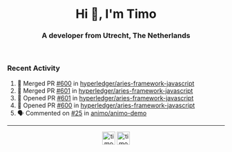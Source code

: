 <h1 align="center">Hi 👋, I'm Timo</h1>
<h3 align="center">A developer from Utrecht, The Netherlands</h3>
<br/>
<!-- https://github.com/rahuldkjain/github-profile-readme-generator --!>

<!--  <p align="left"><img src="https://github-readme-stats.vercel.app/api?username=timoglastra&show_icons=true&count_private=true&" alt="timoglastra" /></p> --!>

<!--
Github language stats
<p align="left"><img src="https://github-readme-stats.vercel.app/api/top-langs/?username=timoglastra&layout=compact" alt="timoglastra" /><p>
-->

<!-- Codestats language stats -->
<!-- <p align="left"><img src="https://codestats-readme.vercel.app/api/top-langs/?username=timoglastra&layout=compact&language_count=12" alt="timoglastra" /><p>    --!>
  
<h3>Recent Activity</h3>

<!--START_SECTION:activity-->
1. 🎉 Merged PR [#600](https://github.com/hyperledger/aries-framework-javascript/pull/600) in [hyperledger/aries-framework-javascript](https://github.com/hyperledger/aries-framework-javascript)
2. 🎉 Merged PR [#601](https://github.com/hyperledger/aries-framework-javascript/pull/601) in [hyperledger/aries-framework-javascript](https://github.com/hyperledger/aries-framework-javascript)
3. 💪 Opened PR [#601](https://github.com/hyperledger/aries-framework-javascript/pull/601) in [hyperledger/aries-framework-javascript](https://github.com/hyperledger/aries-framework-javascript)
4. 💪 Opened PR [#600](https://github.com/hyperledger/aries-framework-javascript/pull/600) in [hyperledger/aries-framework-javascript](https://github.com/hyperledger/aries-framework-javascript)
5. 🗣 Commented on [#25](https://github.com/animo/animo-demo/issues/25) in [animo/animo-demo](https://github.com/animo/animo-demo)
<!--END_SECTION:activity-->

---

<p align="center">
<a href="https://twitter.com/timoglastra" target="blank"><img align="center" src="https://cdn.jsdelivr.net/npm/simple-icons@3.0.1/icons/twitter.svg" alt="timoglastra" height="30" width="30" /></a>
<a href="https://linkedin.com/in/timoglastra" target="blank"><img align="center" src="https://cdn.jsdelivr.net/npm/simple-icons@3.0.1/icons/linkedin.svg" alt="timoglastra" height="30" width="30" /></a>
</p>



